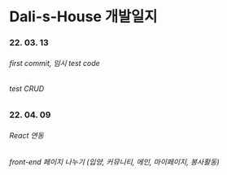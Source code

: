 # Dali-s-House 개발일지

### 22. 03. 13
###### first commit, 임시 test code
###### test CRUD

### 22. 04. 09
###### React 연동
###### front-end 페이지 나누기 (입양, 커뮤니티, 메인, 마이페이지, 봉사활동)
